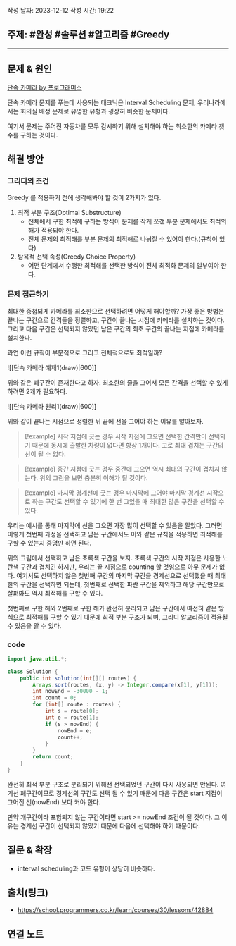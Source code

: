 작성 날짜: 2023-12-12
작성 시간: 19:22

## 주제: #완성 #솔루션 #알고리즘 #Greedy

----

## 문제 & 원인
[단속 카메라 by 프로그래머스](https://school.programmers.co.kr/learn/courses/30/lessons/42884) 

단속 카메라 문제를 푸는데 사용되는 태크닉은 Interval Scheduling 문제, 우리나라에서는 회의실 배정 문제로 유명한 유형과 굉장히 비슷한 문제이다.

여기서 문제는 주어진 자동차를 모두 감시하기 위해 설치해야 하는 최소한의 카메라 갯수를 구하는 것이다.
## 해결 방안

### 그리디의 조건
Greedy 를 적용하기 전에 생각해봐야 할 것이 2가지가 있다.

1. 최적 부분 구조(Optimal Substructure)
	- 전체에서 구한 최적해 구하는 방식이 문제를 작게 쪼갠 부분 문제에서도 최적의 해가 적용되야 한다.
	- 전체 문제의 최적해를 부분 문제의 최적해로 나눠질 수 있어야 한다.(규칙이 있다)
2. 탐욕적 선택 속성(Greedy Choice Property)
	- 어떤 단계에서 수행한 최적해를 선택한 방식이 전체 최적화 문제의 일부여야 한다.

### 문제 접근하기

최대한 중첩되게 카메라를 최소한으로 선택하려면 어떻게 해야할까? 가장 좋은 방법은 끝나는 구간으로 간격들을 정렬하고, 구간이 끝나는 시점에 카메라를 설치하는 것이다. 그리고 다음 구간은 선택되지 않았던 남은 구간의 최초 구간의 끝나는 지점에 카메라를 설치한다.

과연 이런 규칙이 부분적으로 그리고 전체적으로도 최적일까?

![[단속 카메라 예제1(draw)|600]]

위와 같은 폐구간이 존재한다고 하자. 최소한의 줄을 그어서 모든 간격을 선택할 수 있게 하려면 2개가 필요하다. 

![[단속 카메라 원리1(draw)|600]]

위와 같이 끝나는 시점으로 정렬한 뒤 끝에 선을 그어야 하는 이유를 알아보자.

>[!example] 시작 지점에 긋는 경우
>시작 지점에 그으면 선택한 간격만이 선택되기 때문에 동시에 출발한 차량이 없다면 항상 1개이다.  고로 최대 겹치는 구간의 선이 될 수 없다.


>[!example] 중간 지점에 긋는 경우
>중간에 그으면 역시 최대의 구간이 겹치지 않는다. 위의 그림을 보면 충분히 이해가 될 것이다.


>[!example] 마지막 경계선에 긋는 경우
>마지막에 그어야 마지막 경계선 시작으로 하는 구간도 선택할 수 있기에 한 번 그었을 때 최대한 많은 구간을 선택할 수 있다.


우리는 예시를 통해 마지막에 선을 그으면 가장 많이 선택할 수 있음을 알았다.  그러면 이렇게 첫번째 과정을 선택하고 남은 구간에서도 이와 같은 규칙을 적용하면 최적해를 구할 수 있는지 증명만 하면 된다.

위의 그림에서 선택하고 남은 초록색 구간을 보자.  초록색 구간의 시작 지점은 사용한 노란색 구간과 겹치긴 하지만,  우리는 끝 지점으로 counting 할 것임으로 아무 문제가 없다. 여기서도 선택하지 않은 첫번째 구간의 마지막 구간을 경계선으로 선택했을 때 최대한의 구간을 선택하면 되는데, 첫번째로 선택한 파란 구간을 제외하고 해당 구간만으로 살펴봐도 역시 최적해를 구할 수 있다. 

첫번째로 구한 해와 2번째로 구한 해가 완전히 분리되고 남은 구간에서 여전히 같은 방식으로 최적해를 구할 수 있기 때문에 최적 부분 구조가 되며, 그리디 알고리즘이 적용될 수 있음을 알 수 있다.


### code
```java
import java.util.*;

class Solution {
    public int solution(int[][] routes) {
        Arrays.sort(routes, (x, y) -> Integer.compare(x[1], y[1]));
        int nowEnd = -30000 - 1;
        int count = 0;
        for (int[] route : routes) {
            int s = route[0];
            int e = route[1];
            if (s > nowEnd) {
                nowEnd = e;
                count++;
            }
        }
        return count;
    }
}
```

완전히 최적 부분 구조로 분리되기 위해선 선택되었던 구간이 다시 사용되면 안된다.  여기선 폐구간이므로 경계선의 구간도 선택 될 수 있기 때문에 다음 구간은 start 지점이 그어진 선(nowEnd) 보다 커야 한다.

만약 개구간이라 포함되지 않는 구간이라면 start >= nowEnd 조건이 될 것이다. 그 이유는 경계선 구간이 선택되지 않았기 때문에 다음에 선택해야 하기 때문이다.

## 질문 & 확장

- interval scheduling과 코드 유형이 상당히 비슷하다.

## 출처(링크)
- https://school.programmers.co.kr/learn/courses/30/lessons/42884

## 연결 노트











